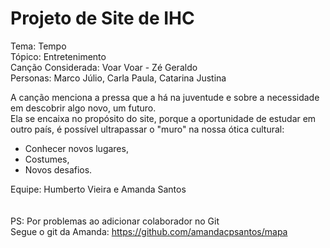 # Projeto de Site de IHC 
Tema: Tempo\
Tópico: Entretenimento\
Canção Considerada: Voar Voar - Zé Geraldo\
Personas: Marco Júlio, Carla Paula, Catarina Justina

A canção menciona a pressa que a há na juventude e sobre a necessidade em descobrir algo novo, um futuro.\
Ela se encaixa no propósito do site, porque a oportunidade de estudar em outro país, é possível ultrapassar o "muro" na nossa ótica cultural:
- Conhecer novos lugares,
- Costumes,
- Novos desafios.

Equipe: Humberto Vieira e Amanda Santos\
\
\
PS: Por problemas ao adicionar colaborador no Git\
Segue o git da Amanda: https://github.com/amandacpsantos/mapa